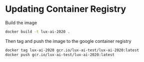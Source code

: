 # Updating Container Registry

Build the image

```bash
docker build -t lux-ai-2020 .
```

Then tag and push the image to the google container registry

```bash
docker tag lux-ai-2020 gcr.io/lux-ai-test/lux-ai-2020:latest
docker push gcr.io/lux-ai-test/lux-ai-2020:latest
```
